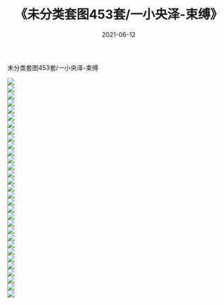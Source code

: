 ﻿---
layout: post
title:  《未分类套图453套/一小央泽-束缚》
date:   2021-06-12
img: http://img.660000.xyz/Sharelink/网络美图/2021/未分类套图453套/一小央泽-束缚/000.jpg
categories: [美女, 清纯, 唯美]
---

未分类套图453套/一小央泽-束缚

 ![](http://img.660000.xyz/Sharelink/网络美图/2021/未分类套图453套/一小央泽-束缚/001.jpg) <br>![](http://img.660000.xyz/Sharelink/网络美图/2021/未分类套图453套/一小央泽-束缚/002.jpg) <br>![](http://img.660000.xyz/Sharelink/网络美图/2021/未分类套图453套/一小央泽-束缚/003.jpg) <br>![](http://img.660000.xyz/Sharelink/网络美图/2021/未分类套图453套/一小央泽-束缚/004.jpg) <br>![](http://img.660000.xyz/Sharelink/网络美图/2021/未分类套图453套/一小央泽-束缚/005.jpg) <br>![](http://img.660000.xyz/Sharelink/网络美图/2021/未分类套图453套/一小央泽-束缚/006.jpg) <br>![](http://img.660000.xyz/Sharelink/网络美图/2021/未分类套图453套/一小央泽-束缚/007.jpg) <br>![](http://img.660000.xyz/Sharelink/网络美图/2021/未分类套图453套/一小央泽-束缚/008.jpg) <br>![](http://img.660000.xyz/Sharelink/网络美图/2021/未分类套图453套/一小央泽-束缚/009.jpg) <br>![](http://img.660000.xyz/Sharelink/网络美图/2021/未分类套图453套/一小央泽-束缚/010.jpg) <br>![](http://img.660000.xyz/Sharelink/网络美图/2021/未分类套图453套/一小央泽-束缚/011.jpg) <br>![](http://img.660000.xyz/Sharelink/网络美图/2021/未分类套图453套/一小央泽-束缚/012.jpg) <br>![](http://img.660000.xyz/Sharelink/网络美图/2021/未分类套图453套/一小央泽-束缚/013.jpg) <br>![](http://img.660000.xyz/Sharelink/网络美图/2021/未分类套图453套/一小央泽-束缚/014.jpg) <br>![](http://img.660000.xyz/Sharelink/网络美图/2021/未分类套图453套/一小央泽-束缚/015.jpg) <br>![](http://img.660000.xyz/Sharelink/网络美图/2021/未分类套图453套/一小央泽-束缚/016.jpg) <br>![](http://img.660000.xyz/Sharelink/网络美图/2021/未分类套图453套/一小央泽-束缚/017.jpg) <br>![](http://img.660000.xyz/Sharelink/网络美图/2021/未分类套图453套/一小央泽-束缚/018.jpg) <br>![](http://img.660000.xyz/Sharelink/网络美图/2021/未分类套图453套/一小央泽-束缚/019.jpg) <br>![](http://img.660000.xyz/Sharelink/网络美图/2021/未分类套图453套/一小央泽-束缚/020.jpg) <br>![](http://img.660000.xyz/Sharelink/网络美图/2021/未分类套图453套/一小央泽-束缚/021.jpg) <br>![](http://img.660000.xyz/Sharelink/网络美图/2021/未分类套图453套/一小央泽-束缚/022.jpg) <br>![](http://img.660000.xyz/Sharelink/网络美图/2021/未分类套图453套/一小央泽-束缚/023.jpg) <br>![](http://img.660000.xyz/Sharelink/网络美图/2021/未分类套图453套/一小央泽-束缚/024.jpg) <br>![](http://img.660000.xyz/Sharelink/网络美图/2021/未分类套图453套/一小央泽-束缚/025.jpg) <br>![](http://img.660000.xyz/Sharelink/网络美图/2021/未分类套图453套/一小央泽-束缚/026.jpg) <br>![](http://img.660000.xyz/Sharelink/网络美图/2021/未分类套图453套/一小央泽-束缚/027.jpg) <br>![](http://img.660000.xyz/Sharelink/网络美图/2021/未分类套图453套/一小央泽-束缚/028.jpg) <br>![](http://img.660000.xyz/Sharelink/网络美图/2021/未分类套图453套/一小央泽-束缚/029.jpg) <br>![](http://img.660000.xyz/Sharelink/网络美图/2021/未分类套图453套/一小央泽-束缚/030.jpg) <br>![](http://img.660000.xyz/Sharelink/网络美图/2021/未分类套图453套/一小央泽-束缚/031.jpg) <br>